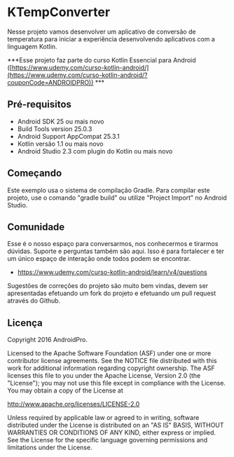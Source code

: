 KTempConverter
===================================

Nesse projeto vamos desenvolver um aplicativo de conversão de temperatura para iniciar a experiência desenvolvendo aplicativos com a linguagem Kotlin.

***Esse projeto faz parte do curso Kotlin Essencial para Android ([https://www.udemy.com/curso-kotlin-android/](https://www.udemy.com/curso-kotlin-android/?couponCode=ANDROIDPRO)) ***


Pré-requisitos
--------------
- Android SDK 25 ou mais novo
- Build Tools version 25.0.3
- Android Support AppCompat 25.3.1
- Kotlin versão 1.1 ou mais novo
- Android Studio 2.3 com plugin do Kotlin ou mais novo


Começando
---------------
Este exemplo usa o sistema de compilação Gradle. Para compilar este projeto, use o comando "gradle build" ou utilize "Project Import" no Android Studio.


Comunidade
-------

Esse é o nosso espaço para conversarmos, nos conhecermos e tirarmos dúvidas. Suporte e perguntas também são aqui. Isso é para fortalecer e ter um único espaço de interação onde todos podem se encontrar.

- https://www.udemy.com/curso-kotlin-android/learn/v4/questions

Sugestões de correções do projeto são muito bem vindas, devem ser apresentadas efetuando um fork do projeto e efetuando um pull request através do Github.


Licença
-------
Copyright 2016 AndroidPro.

Licensed to the Apache Software Foundation (ASF) under one or more contributor
license agreements.  See the NOTICE file distributed with this work for
additional information regarding copyright ownership.  The ASF licenses this
file to you under the Apache License, Version 2.0 (the "License"); you may not
use this file except in compliance with the License.  You may obtain a copy of
the License at

http://www.apache.org/licenses/LICENSE-2.0

Unless required by applicable law or agreed to in writing, software
distributed under the License is distributed on an "AS IS" BASIS, WITHOUT
WARRANTIES OR CONDITIONS OF ANY KIND, either express or implied.  See the
License for the specific language governing permissions and limitations under
the License.


